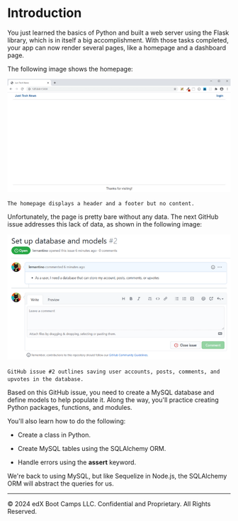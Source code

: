 # Introduction

You just learned the basics of Python and built a web server using the Flask library, which is in itself a big accomplishment. With those tasks completed, your app can now render several pages, like a homepage and a dashboard page.

The following image shows the homepage:

![](../Images/100-empty-homepage.png)

`The homepage displays a header and a footer but no content.`

Unfortunately, the page is pretty bare without any data. The next GitHub issue addresses this lack of data, as shown in the following image:

![](../Images/200-gh-issue.png)

`GitHub issue #2 outlines saving user accounts, posts, comments, and upvotes in the database.`

Based on this GitHub issue, you need to create a MySQL database and define models to help populate it. Along the way, you'll practice creating Python packages, functions, and modules.

You'll also learn how to do the following:

* Create a class in Python.

* Create MySQL tables using the SQLAlchemy ORM.

* Handle errors using the **assert** keyword.

We're back to using MySQL, but like Sequelize in Node.js, the SQLAlchemy ORM will abstract the queries for us.

---
© 2024 edX Boot Camps LLC. Confidential and Proprietary. All Rights Reserved.
